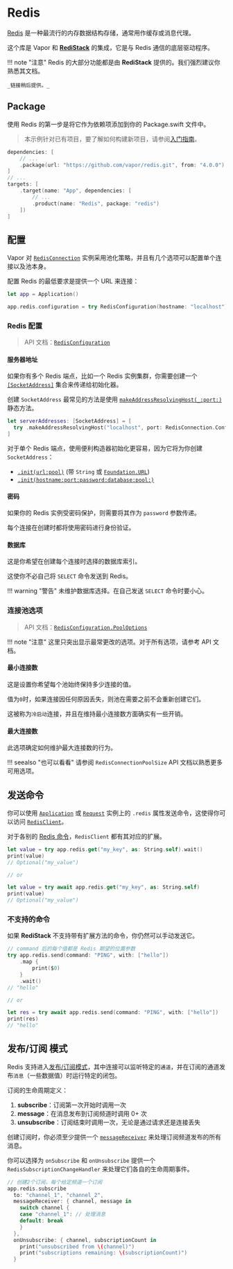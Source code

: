 # Redis

[Redis](https://redis.io/) 是一种最流行的内存数据结构存储，通常用作缓存或消息代理。

这个库是 Vapor 和 [**RediStack**](https://gitlab.com/mordil/redistack) 的集成，它是与 Redis 通信的底层驱动程序。

!!! note "注意" 
    Redis 的大部分功能都是由 **RediStack** 提供的。我们强烈建议你熟悉其文档。

    _链接稍后提供。_


## Package

使用 Redis 的第一步是将它作为依赖项添加到你的 Package.swift 文件中。

> 本示例针对已有项目，要了解如何构建新项目，请参阅[入门指南](../getting-started/hello-world.zh.md)。

```swift
dependencies: [
    // ...
    .package(url: "https://github.com/vapor/redis.git", from: "4.0.0")
]
// ...
targets: [
    .target(name: "App", dependencies: [
        // ...
        .product(name: "Redis", package: "redis")
    ])
]
```

## 配置

Vapor 对 [`RedisConnection`](https://swiftpackageindex.com/mordil/redistack/master/documentation/redistack/redisconnection) 实例采用池化策略，并且有几个选项可以配置单个连接以及池本身。

配置 Redis 的最低要求是提供一个 URL 来连接：

```swift
let app = Application()

app.redis.configuration = try RedisConfiguration(hostname: "localhost")
```

### Redis 配置

> API 文档：[`RedisConfiguration`](https://api.vapor.codes/redis/main/Redis/RedisConfiguration/)

#### 服务器地址

如果你有多个 Redis 端点，比如一个 Redis 实例集群，你需要创建一个 [`[SocketAddress]`](https://apple.github.io/swift-nio/docs/current/NIOCore/Enums/SocketAddress.html#/s:3NIO13SocketAddressO04makeC13ResolvingHost_4portACSS_SitKFZ) 集合来传递给初始化器。

创建 `SocketAddress` 最常见的方法是使用  [`makeAddressResolvingHost(_:port:)`](https://apple.github.io/swift-nio/docs/current/NIOCore/Enums/SocketAddress.html#/s:3NIO13SocketAddressO04makeC13ResolvingHost_4portACSS_SitKFZ) 静态方法。

```swift
let serverAddresses: [SocketAddress] = [
  try .makeAddressResolvingHost("localhost", port: RedisConnection.Configuration.defaultPort)
]
```

对于单个 Redis 端点，使用便利构造器初始化更容易，因为它将为你创建 `SocketAddress`：

- [`.init(url:pool)`](https://api.vapor.codes/redis/main/Redis/RedisConfiguration/#redisconfiguration.init(url:pool:)) (带 `String` 或 [`Foundation.URL`](https://developer.apple.com/documentation/foundation/url))
- [`.init(hostname:port:password:database:pool:)`](https://api.vapor.codes/redis/main/Redis/RedisConfiguration/#redisconfiguration.init(hostname:port:password:database:pool:))

#### 密码

如果你的 Redis 实例受密码保护，则需要将其作为 `password` 参数传递。

每个连接在创建时都将使用密码进行身份验证。

#### 数据库

这是你希望在创建每个连接时选择的数据库索引。

这使你不必自己将 `SELECT` 命令发送到 Redis。

!!! warning "警告"
    未维护数据库选择。在自己发送 `SELECT` 命令时要小心。

### 连接池选项

> API 文档：[`RedisConfiguration.PoolOptions`](https://api.vapor.codes/redis/main/Redis/RedisConfiguration_PoolOptions/)

!!! note "注意" 
    这里只突出显示最常更改的选项。对于所有选项，请参考 API 文档。

#### 最小连接数

这是设置你希望每个池始终保持多少连接的值。

值为`0`时，如果连接因任何原因丢失，则池在需要之前不会重新创建它们。

这被称为`冷启动`连接，并且在维持最小连接数方面确实有一些开销。

#### 最大连接数

此选项确定如何维护最大连接数的行为。

!!! seealso "也可以看看"
    请参阅 `RedisConnectionPoolSize` API 文档以熟悉更多可用选项。

## 发送命令

你可以使用  [`Application`](https://api.vapor.codes/vapor/main/Vapor/Application/) 或 [`Request`](https://api.vapor.codes/vapor/main/Vapor/Request/) 实例上的 `.redis` 属性发送命令，这使得你可以访问 [`RedisClient`](https://swiftpackageindex.com/mordil/redistack/master/documentation/redistack/redisclient)。

对于各别的 [Redis 命令](https://redis.io/commands)，`RedisClient` 都有其对应的扩展。

```swift
let value = try app.redis.get("my_key", as: String.self).wait()
print(value)
// Optional("my_value")

// or

let value = try await app.redis.get("my_key", as: String.self)
print(value)
// Optional("my_value")
```

### 不支持的命令

如果 **RediStack** 不支持带有扩展方法的命令，你仍然可以手动发送它。

```swift
// command 后的每个值都是 Redis 期望的位置参数
try app.redis.send(command: "PING", with: ["hello"])
    .map {
        print($0)
    }
    .wait()
// "hello"

// or

let res = try await app.redis.send(command: "PING", with: ["hello"])
print(res)
// "hello"
```

## 发布/订阅 模式

Redis 支持进入[发布/订阅模式](https://redis.io/topics/pubsub)，其中连接可以监听特定的`通道`，并在订阅的通道发布`消息`（一些数据值）时运行特定的闭包。

订阅的生命周期定义：

1. **subscribe**：订阅第一次开始时调用一次
1. **message**：在消息发布到订阅频道时调用 0+ 次
1. **unsubscribe**：订阅结束时调用一次，无论是通过请求还是连接丢失

创建订阅时，你必须至少提供一个 [`messageReceiver`](https://swiftpackageindex.com/mordil/redistack/master/documentation/redistack/redissubscriptionmessagereceiver) 来处理订阅频道发布的所有消息。

你可以选择为 `onSubscribe` 和 `onUnsubscribe`  提供一个 `RedisSubscriptionChangeHandler` 来处理它们各自的生命周期事件。

```swift
// 创建2个订阅，每个给定频道一个订阅
app.redis.subscribe
  to: "channel_1", "channel_2",
  messageReceiver: { channel, message in
    switch channel {
    case "channel_1": // 处理消息
    default: break
    }
  },
  onUnsubscribe: { channel, subscriptionCount in
    print("unsubscribed from \(channel)")
    print("subscriptions remaining: \(subscriptionCount)")
  }
```
